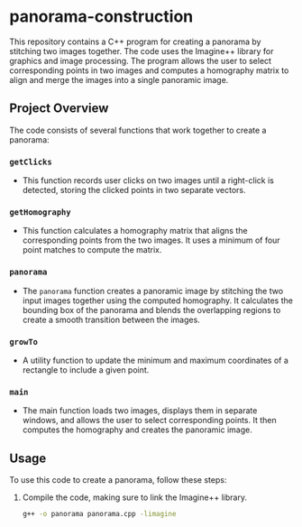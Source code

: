 # panorama-construction

This repository contains a C++ program for creating a panorama by stitching two images together. The code uses the Imagine++ library for graphics and image processing. The program allows the user to select corresponding points in two images and computes a homography matrix to align and merge the images into a single panoramic image.

## Project Overview

The code consists of several functions that work together to create a panorama:

### `getClicks`
- This function records user clicks on two images until a right-click is detected, storing the clicked points in two separate vectors.

### `getHomography`
- This function calculates a homography matrix that aligns the corresponding points from the two images. It uses a minimum of four point matches to compute the matrix.

### `panorama`
- The `panorama` function creates a panoramic image by stitching the two input images together using the computed homography. It calculates the bounding box of the panorama and blends the overlapping regions to create a smooth transition between the images.

### `growTo`
- A utility function to update the minimum and maximum coordinates of a rectangle to include a given point.

### `main`
- The main function loads two images, displays them in separate windows, and allows the user to select corresponding points. It then computes the homography and creates the panoramic image.

## Usage

To use this code to create a panorama, follow these steps:

1. Compile the code, making sure to link the Imagine++ library.
   
   ```bash
   g++ -o panorama panorama.cpp -limagine
